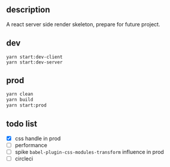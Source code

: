 ## description
A react server side render skeleton, prepare for future project.

## dev
```$xslt
yarn start:dev-client
yarn start:dev-server
```

## prod
```bash
yarn clean
yarn build
yarn start:prod
```

## todo list

- [x] css handle in prod 
- [ ] performance
- [ ] spike `babel-plugin-css-modules-transform` influence in prod
- [ ] circleci